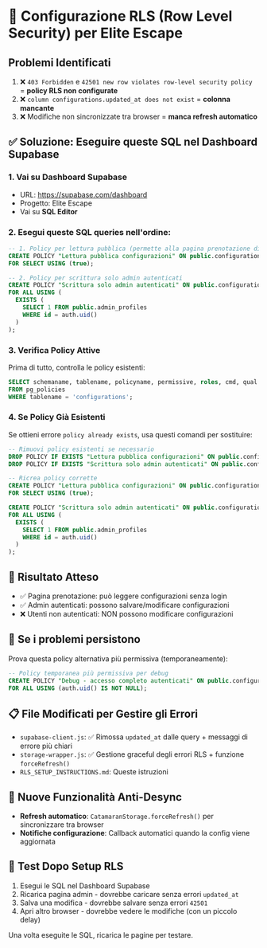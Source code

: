 # 🔐 Configurazione RLS (Row Level Security) per Elite Escape

## Problemi Identificati
1. ❌ `403 Forbidden` e `42501 new row violates row-level security policy` = **policy RLS non configurate**
2. ❌ `column configurations.updated_at does not exist` = **colonna mancante** 
3. ❌ Modifiche non sincronizzate tra browser = **manca refresh automatico**

## ✅ Soluzione: Eseguire queste SQL nel Dashboard Supabase

### 1. Vai su Dashboard Supabase
- URL: https://supabase.com/dashboard
- Progetto: Elite Escape
- Vai su **SQL Editor**

### 2. Esegui queste SQL queries nell'ordine:

```sql
-- 1. Policy per lettura pubblica (permette alla pagina prenotazione di leggere)
CREATE POLICY "Lettura pubblica configurazioni" ON public.configurations
FOR SELECT USING (true);
```

```sql
-- 2. Policy per scrittura solo admin autenticati
CREATE POLICY "Scrittura solo admin autenticati" ON public.configurations
FOR ALL USING (
  EXISTS (
    SELECT 1 FROM public.admin_profiles 
    WHERE id = auth.uid()
  )
);
```

### 3. Verifica Policy Attive
Prima di tutto, controlla le policy esistenti:
```sql
SELECT schemaname, tablename, policyname, permissive, roles, cmd, qual 
FROM pg_policies 
WHERE tablename = 'configurations';
```

### 4. Se Policy Già Esistenti
Se ottieni errore `policy already exists`, usa questi comandi per sostituire:
```sql
-- Rimuovi policy esistenti se necessario
DROP POLICY IF EXISTS "Lettura pubblica configurazioni" ON public.configurations;
DROP POLICY IF EXISTS "Scrittura solo admin autenticati" ON public.configurations;

-- Ricrea policy corrette
CREATE POLICY "Lettura pubblica configurazioni" ON public.configurations
FOR SELECT USING (true);

CREATE POLICY "Scrittura solo admin autenticati" ON public.configurations
FOR ALL USING (
  EXISTS (
    SELECT 1 FROM public.admin_profiles 
    WHERE id = auth.uid()
  )
);
```

## 🎯 Risultato Atteso
- ✅ Pagina prenotazione: può leggere configurazioni senza login
- ✅ Admin autenticati: possono salvare/modificare configurazioni  
- ❌ Utenti non autenticati: NON possono modificare configurazioni

## 🚨 Se i problemi persistono
Prova questa policy alternativa più permissiva (temporaneamente):
```sql
-- Policy temporanea più permissiva per debug
CREATE POLICY "Debug - accesso completo autenticati" ON public.configurations
FOR ALL USING (auth.uid() IS NOT NULL);
```

## 📋 File Modificati per Gestire gli Errori
- `supabase-client.js`: ✅ Rimossa `updated_at` dalle query + messaggi di errore più chiari
- `storage-wrapper.js`: ✅ Gestione graceful degli errori RLS + funzione `forceRefresh()`
- `RLS_SETUP_INSTRUCTIONS.md`: Queste istruzioni

## 🔄 Nuove Funzionalità Anti-Desync
- **Refresh automatico**: `CatamaranStorage.forceRefresh()` per sincronizzare tra browser
- **Notifiche configurazione**: Callback automatici quando la config viene aggiornata

## 🧪 Test Dopo Setup RLS
1. Esegui le SQL nel Dashboard Supabase
2. Ricarica pagina admin - dovrebbe caricare senza errori `updated_at`
3. Salva una modifica - dovrebbe salvare senza errori `42501`
4. Apri altro browser - dovrebbe vedere le modifiche (con un piccolo delay)

Una volta eseguite le SQL, ricarica le pagine per testare.